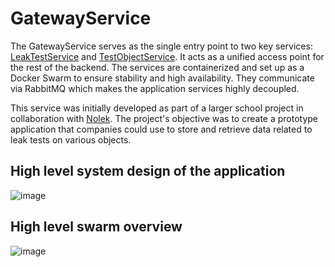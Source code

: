 # GatewayService

The GatewayService serves as the single entry point to two key services: [LeakTestService](https://github.com/olavlinddam/LeakTestService) and [TestObjectService](https://github.com/olavlinddam/TestObjectService). It acts as a unified access point for the rest of the backend. The services are containerized and set up as a Docker Swarm to ensure stability and high availability. They communicate via RabbitMQ which makes the application services highly decoupled.

This service was initially developed as part of a larger school project in collaboration with [Nolek](https://nolek.dk/). The project's objective was to create a prototype application that companies could use to store and retrieve data related to leak tests on various objects.

## High level system design of the application
![image](https://github.com/olavlinddam/LeakTestService/assets/110632249/1d7d8b52-6003-41d7-8fd5-e8697e909d16)


## High level swarm overview
![image](https://github.com/olavlinddam/GatewayService/assets/110632249/36c749d7-0a10-4892-8aba-4525c1dfedc2)
